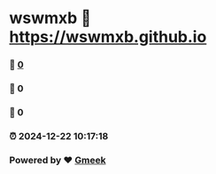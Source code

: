 # wswmxb :link: https://wswmxb.github.io 
### :page_facing_up: [0](https://wswmxb.github.io/tag.html) 
### :speech_balloon: 0 
### :hibiscus: 0 
### :alarm_clock: 2024-12-22 10:17:18 
### Powered by :heart: [Gmeek](https://github.com/Meekdai/Gmeek)
